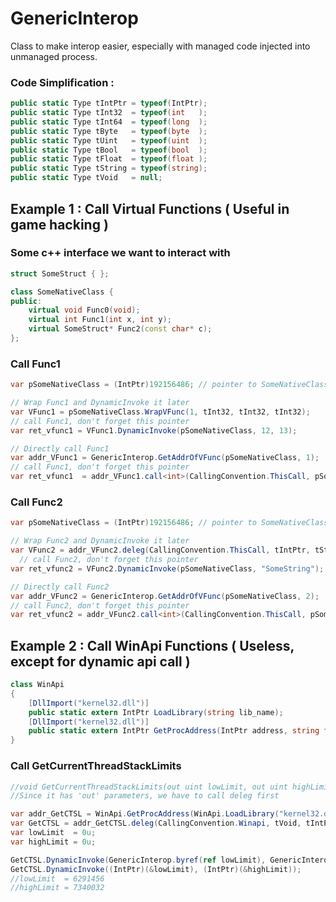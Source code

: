# GenericInterop
Class to make interop easier, especially with managed code injected into unmanaged process.


### Code Simplification :
```cs
public static Type tIntPtr = typeof(IntPtr);
public static Type tInt32  = typeof(int   );
public static Type tInt64  = typeof(long  );
public static Type tByte   = typeof(byte  );
public static Type tUint   = typeof(uint  );
public static Type tBool   = typeof(bool  );
public static Type tFloat  = typeof(float );
public static Type tString = typeof(string);
public static Type tVoid   = null;
```

## Example 1 : Call Virtual Functions ( Useful in game hacking )

### Some c++ interface we want to interact with
```cpp
struct SomeStruct { };

class SomeNativeClass {
public:
	virtual void Func0(void);
	virtual int Func1(int x, int y);
	virtual SomeStruct* Func2(const char* c);
};
```

### Call Func1
```cs
var pSomeNativeClass = (IntPtr)192156486; // pointer to SomeNativeClass

// Wrap Func1 and DynamicInvoke it later
var VFunc1 = pSomeNativeClass.WrapVFunc(1, tInt32, tInt32, tInt32);
// call Func1, don't forget this pointer
var ret_vfunc1 = VFunc1.DynamicInvoke(pSomeNativeClass, 12, 13); 

// Directly call Func1
var addr_VFunc1 = GenericInterop.GetAddrOfVFunc(pSomeNativeClass, 1);
// call Func1, don't forget this pointer
var ret_vfunc1  = addr_VFunc1.call<int>(CallingConvention.ThisCall, pSomeNativeClass, 12, 13);
```
### Call Func2
```cs
var pSomeNativeClass = (IntPtr)192156486; // pointer to SomeNativeClass

// Wrap Func2 and DynamicInvoke it later
var VFunc2 = addr_VFunc2.deleg(CallingConvention.ThisCall, tIntPtr, tString);
  // call Func2, don't forget this pointer
var ret_vfunc2 = VFunc2.DynamicInvoke(pSomeNativeClass, "SomeString"); 

// Directly call Func2
var addr_VFunc2 = GenericInterop.GetAddrOfVFunc(pSomeNativeClass, 2);
// call Func2, don't forget this pointer
var ret_vfunc2 = addr_VFunc2.call<int>(CallingConvention.ThisCall, pSomeNativeClass, "SomeString");
```

## Example 2 : Call WinApi Functions ( Useless, except for dynamic api call )

```cs
class WinApi
{
    [DllImport("kernel32.dll")]
    public static extern IntPtr LoadLibrary(string lib_name);
    [DllImport("kernel32.dll")]
    public static extern IntPtr GetProcAddress(IntPtr address, string func_name);
}
```

### Call GetCurrentThreadStackLimits

```cs
//void GetCurrentThreadStackLimits(out uint lowLimit, out uint highLimit);
//Since it has 'out' parameters, we have to call deleg first

var addr_GetCTSL = WinApi.GetProcAddress(WinApi.LoadLibrary("kernel32.dll"), "GetCurrentThreadStackLimits");
var GetCTSL = addr_GetCTSL.deleg(CallingConvention.Winapi, tVoid, tIntPtr, tIntPtr);
var lowLimit  = 0u;
var highLimit = 0u;

GetCTSL.DynamicInvoke(GenericInterop.byref(ref lowLimit), GenericInterop.byref(ref highLimit));
GetCTSL.DynamicInvoke((IntPtr)(&lowLimit), (IntPtr)(&highLimit));
//lowLimit  = 6291456
//highLimit = 7340032
```
